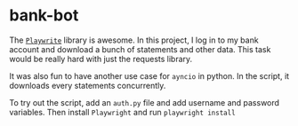 # bank-bot


The [`Playwrite`](https://playwright.dev/python/) library is awesome. In this project, I log in to my bank account and download a bunch of statements and other data. This task would be really hard with just the requests library.

It was also fun to have another use case for `ayncio` in python. In the script, it downloads every statements concurrently.

To try out the script, add an `auth.py` file and add username and password variables. Then install `Playwright` and run `playwright install`
